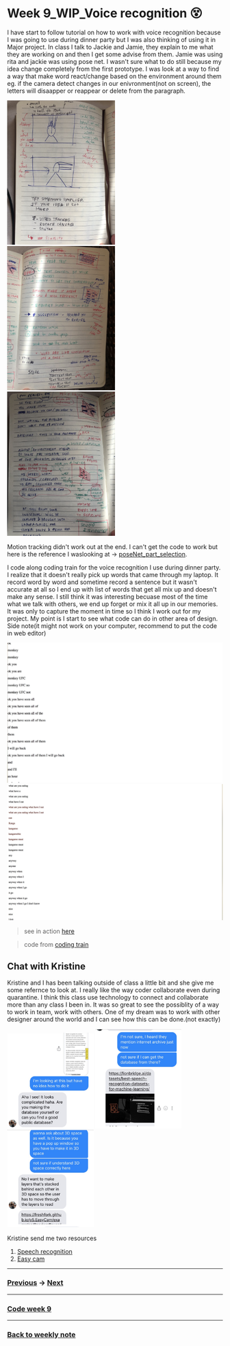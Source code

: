 # Week 9_WIP_Voice recognition :dizzy_face:
I have start to follow tutorial on how to work with voice recognition because I was going to use during dinner party but I was also thinking of using it in Major project. In class I talk to Jackie and Jamie, they explain to me what they are working on and then I get some advise from them. Jamie was using rita and jackie was using pose net. I wasn't sure what to do still because my idea change completely from the first prototype. I was look at a way to find a way that make word react/change based on the environment around them eg. if the camera detect changes in our enivronment(not on screen), the letters will disaapper or reappear or delete from the paragraph. 

<img src="Class1.JPG" width="50%">

<img src="Class2.JPG" width="50%">

<img src="Class3.JPG" width="50%">

Motion tracking didn't work out at the end. I can't get the code to work but here is the reference I waslooking at -> [poseNet_part_selection](https://editor.p5js.org/ml5/sketches/FkBtHfKP0i). 

I code along coding train for the voice recognition I use during dinner party. I realize that it doesn't really pick up words that came through my laptop. It record word by word and sometime record a sentence but it wasn't accurate at all so I end up with list of words that get all mix up and doesn't make any sense. I still think it was interesting becuase most of the time what we talk with others, we end up forget or mix it all up in our memories. It was only to capture the moment in time so I think I work out for my project. My point is I start to see what code can do in other area of design. Side note(it might not work on your computer, recommend to put the code in web editor) 

<img src="Dinner1.JPG" width="100%">

<img src="Dinner2.JPG" width="100%">

> see in action [here](http://127.0.0.1:8414/)

> code from [coding train](https://youtu.be/q_bXBcmfTJM)

## Chat with Kristine

Kristine and I has been talking outside of class a little bit and she give me some refernce to look at. I really like the way coder collaborate even during quarantine. I think this class use technology to connect and collaborate more than any class I been in. It was so great to see the possiblity of a way to work in team, work with others. One of my dream was to work with other designer around the world and I can see how this can be done.(not exactly)

<img src="Kristine1.JPG" width="40%">

<img src="Kristine2.JPG" width="40%">

<img src="Kristine3.JPG" width="40%">


Kristine send me two resources
1. [Speech recognition](https://lionbridge.ai/datasets/best-speech-recognition-datasets-for-machine-learning/)
2. [Easy cam](https://freshfork.github.io/p5.EasyCam/examples/RandomBoxes/)

-------------------------------------------------
### [Previous](https://github.com/napasornc/c0dew0rd/tree/master/week%2008) -> [Next](https://github.com/napasornc/c0dew0rd/tree/master/week%2010) 
-------------------------------------------------
### [Code week 9](https://github.com/napasornc/c0dew0rd/tree/master/processing/week%2009) 
--------------------------------------------------
### [Back to weekly note](https://napasornc.github.io/c0dew0rd/)

